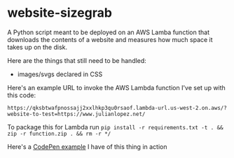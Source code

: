 # website-sizegrab
A Python script meant to be deployed on an AWS Lamba function that downloads the contents of a website and measures how much space it takes up on the disk.

Here are the things that still need to be handled:
- images/svgs declared in CSS

Here's an example URL to invoke the AWS Lambda function I've set up with this code:

`https://qksbtwafpnossajj2xxlhkp3qu0rsaof.lambda-url.us-west-2.on.aws/?website-to-test=https://www.julianlopez.net/`

To package this for Lambda run `pip install -r requirements.txt -t . && zip -r function.zip . && rm -r */`

Here's a [CodePen example](https://codepen.io/JLO64/pen/RwdrKaO) I have of this thing in action